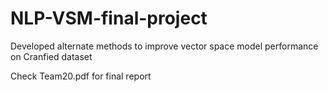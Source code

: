 # NLP-VSM-final-project
Developed alternate methods to improve vector space model performance on Cranfied dataset

Check Team20.pdf for final report
